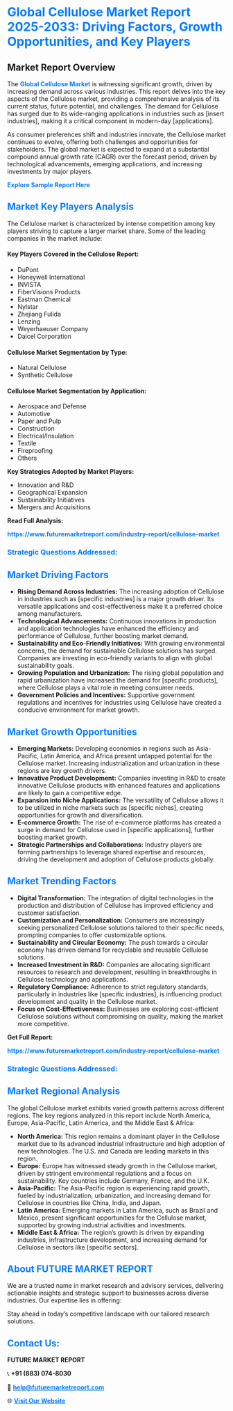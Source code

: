 <h1 style="color: #007BFF;">Global Cellulose Market Report 2025-2033: Driving Factors, Growth Opportunities, and Key Players</h1>

<section id="overview">
<h2>Market Report Overview</h2>
<p>The <a href="https://www.futuremarketreport.com/industry-report/cellulose-market" style="color: #007BFF; text-decoration: none;"><strong>Global Cellulose Market</strong></a> is witnessing significant growth, driven by increasing demand across various industries. This report delves into the key aspects of the Cellulose market, providing a comprehensive analysis of its current status, future potential, and challenges. The demand for Cellulose has surged due to its wide-ranging applications in industries such as [insert industries], making it a critical component in modern-day [applications].</p>
<p>As consumer preferences shift and industries innovate, the Cellulose market continues to evolve, offering both challenges and opportunities for stakeholders. The global market is expected to expand at a substantial compound annual growth rate (CAGR) over the forecast period, driven by technological advancements, emerging applications, and increasing investments by major players.</p>
</section>

<section id="overview">
<p><a href="https://www.futuremarketreport.com/request-sample/reportId=87994" style="color: #007BFF; text-decoration: none;"><strong>Explore Sample Report Here</strong></a></p>
</section>

<section id="key-players">
<h2 style="color: #007BFF;">Market Key Players Analysis</h2>
<p>The Cellulose market is characterized by intense competition among key players striving to capture a larger market share. Some of the leading companies in the market include:</p>
<h4>Key Players Covered in the Cellulose Report:</h4>
<ul><li>DuPont</li><li>Honeywell International</li><li>INVISTA</li><li>FiberVisions Products</li><li>Eastman Chemical</li><li>Nylstar</li><li>Zhejiang Fulida</li><li>Lenzing</li><li>Weyerhaeuser Company</li><li>Daicel Corporation</li></ul>
<h4>Cellulose Market Segmentation by Type:</h4>
<ul><li>Natural Cellulose</li><li>Synthetic Cellulose</li></ul>

<h4>Cellulose Market Segmentation by Application:</h4>
<ul><li>Aerospace and Defense</li><li>Automotive</li><li>Paper and Pulp</li><li>Construction</li><li>Electrical/Insulation</li><li>Textile</li><li>Fireproofing</li><li>Others</li></ul>
<p><strong>Key Strategies Adopted by Market Players:</strong></p>
<ul>
<li>Innovation and R&D</li>
<li>Geographical Expansion</li>
<li>Sustainability Initiatives</li>
<li>Mergers and Acquisitions</li>
</ul>
</section>

<section>
<p><strong>Read Full Analysis: </strong></p><a href="https://www.futuremarketreport.com/industry-report/cellulose-market" style="color: #007BFF; text-decoration: none;"><strong>https://www.futuremarketreport.com/industry-report/cellulose-market</strong></a>
<h3 style="color: #007BFF;">Strategic Questions Addressed:</h3>
</section>

<section id="driving-factors">
<h2 style="color: #007BFF;">Market Driving Factors</h2>
<ul>
<li><strong>Rising Demand Across Industries:</strong> The increasing adoption of Cellulose in industries such as [specific industries] is a major growth driver. Its versatile applications and cost-effectiveness make it a preferred choice among manufacturers.</li>
<li><strong>Technological Advancements:</strong> Continuous innovations in production and application technologies have enhanced the efficiency and performance of Cellulose, further boosting market demand.</li>
<li><strong>Sustainability and Eco-Friendly Initiatives:</strong> With growing environmental concerns, the demand for sustainable Cellulose solutions has surged. Companies are investing in eco-friendly variants to align with global sustainability goals.</li>
<li><strong>Growing Population and Urbanization:</strong> The rising global population and rapid urbanization have increased the demand for [specific products], where Cellulose plays a vital role in meeting consumer needs.</li>
<li><strong>Government Policies and Incentives:</strong> Supportive government regulations and incentives for industries using Cellulose have created a conducive environment for market growth.</li>
</ul>
</section>

<section id="growth-opportunities">
<h2 style="color: #007BFF;">Market Growth Opportunities</h2>
<ul>
<li><strong>Emerging Markets:</strong> Developing economies in regions such as Asia-Pacific, Latin America, and Africa present untapped potential for the Cellulose market. Increasing industrialization and urbanization in these regions are key growth drivers.</li>
<li><strong>Innovative Product Development:</strong> Companies investing in R&D to create innovative Cellulose products with enhanced features and applications are likely to gain a competitive edge.</li>
<li><strong>Expansion into Niche Applications:</strong> The versatility of Cellulose allows it to be utilized in niche markets such as [specific niches], creating opportunities for growth and diversification.</li>
<li><strong>E-commerce Growth:</strong> The rise of e-commerce platforms has created a surge in demand for Cellulose used in [specific applications], further boosting market growth.</li>
<li><strong>Strategic Partnerships and Collaborations:</strong> Industry players are forming partnerships to leverage shared expertise and resources, driving the development and adoption of Cellulose products globally.</li>
</ul>
</section>

<section id="trending-factors">
<h2 style="color: #007BFF;">Market Trending Factors</h2>
<ul>
<li><strong>Digital Transformation:</strong> The integration of digital technologies in the production and distribution of Cellulose has improved efficiency and customer satisfaction.</li>
<li><strong>Customization and Personalization:</strong> Consumers are increasingly seeking personalized Cellulose solutions tailored to their specific needs, prompting companies to offer customizable options.</li>
<li><strong>Sustainability and Circular Economy:</strong> The push towards a circular economy has driven demand for recyclable and reusable Cellulose solutions.</li>
<li><strong>Increased Investment in R&D:</strong> Companies are allocating significant resources to research and development, resulting in breakthroughs in Cellulose technology and applications.</li>
<li><strong>Regulatory Compliance:</strong> Adherence to strict regulatory standards, particularly in industries like [specific industries], is influencing product development and quality in the Cellulose market.</li>
<li><strong>Focus on Cost-Effectiveness:</strong> Businesses are exploring cost-efficient Cellulose solutions without compromising on quality, making the market more competitive.</li>
</ul>
</section>

<section>
<p><strong>Get Full Report: </strong></p><a href="https://www.futuremarketreport.com/industry-report/cellulose-market" style="color: #007BFF; text-decoration: none;"><strong>https://www.futuremarketreport.com/industry-report/cellulose-market</strong></a>
<h3 style="color: #007BFF;">Strategic Questions Addressed:</h3>
</section>


<section id="regional-analysis">
<h2 style="color: #007BFF;">Market Regional Analysis</h2>
<p>The global Cellulose market exhibits varied growth patterns across different regions. The key regions analyzed in this report include North America, Europe, Asia-Pacific, Latin America, and the Middle East & Africa:</p>
<ul>
<li><strong>North America:</strong> This region remains a dominant player in the Cellulose market due to its advanced industrial infrastructure and high adoption of new technologies. The U.S. and Canada are leading markets in this region.</li>
<li><strong>Europe:</strong> Europe has witnessed steady growth in the Cellulose market, driven by stringent environmental regulations and a focus on sustainability. Key countries include Germany, France, and the U.K.</li>
<li><strong>Asia-Pacific:</strong> The Asia-Pacific region is experiencing rapid growth, fueled by industrialization, urbanization, and increasing demand for Cellulose in countries like China, India, and Japan.</li>
<li><strong>Latin America:</strong> Emerging markets in Latin America, such as Brazil and Mexico, present significant opportunities for the Cellulose market, supported by growing industrial activities and investments.</li>
<li><strong>Middle East & Africa:</strong> The region’s growth is driven by expanding industries, infrastructure development, and increasing demand for Cellulose in sectors like [specific sectors].</li>
</ul>
</section>

<footer>
<h2 style="color: #007BFF;">About FUTURE MARKET REPORT</h2>
<p>We are a trusted name in market research and advisory services, delivering actionable insights and strategic support to businesses across diverse industries. Our expertise lies in offering:</p>

<p>Stay ahead in today’s competitive landscape with our tailored research solutions.</p>

<h2 style="color: #007BFF;">Contact Us:</h2>
<p><strong>FUTURE MARKET REPORT</strong></p>
<p>📞 <strong>+91 (883) 074-8030</strong></p>
<p>📧 <strong><a href="mailto:help@futuremarketreport.com" style="color: #007BFF;">help@futuremarketreport.com</a></strong></p>
<p>🌐 <strong><a href="https://www.futuremarketreport.com/" style="color: #007BFF;">Visit Our Website</a></strong></p>
</footer>